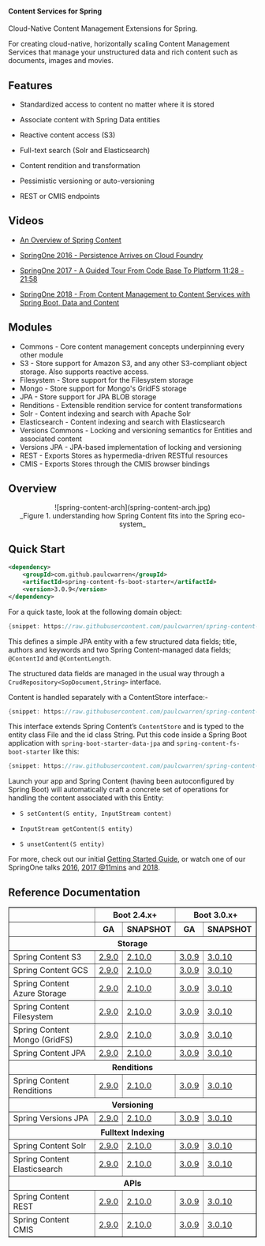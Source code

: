 #### Content Services for Spring

Cloud-Native Content Management Extensions for Spring.

For creating cloud-native, horizontally scaling Content Management Services that manage your unstructured data and rich content such as documents, images and movies.  

## Features

- Standardized access to content no matter where it is stored  

- Associate content with Spring Data entities

- Reactive content access (S3)

- Full-text search (Solr and Elasticsearch)

- Content rendition and transformation

- Pessimistic versioning or auto-versioning

- REST or CMIS endpoints

## Videos

- [An Overview of Spring Content](https://www.youtube.com/watch?v=pbDaONWWT3s)

- [SpringOne 2016 - Persistence Arrives on Cloud Foundry](https://www.youtube.com/watch?v=VisP5ebZoWw)

- [SpringOne 2017 - A Guided Tour From Code Base To Platform 11:28 - 21:58](https://www.youtube.com/watch?v=YtNvHTwHhRY&t=0s&list=PLAdzTan_eSPQ2uPeB0bByiIUMLVAhrPHL&index=93)

- [SpringOne 2018 - From Content Management to Content Services with Spring Boot, Data and Content](https://www.youtube.com/watch?v=qyIMHWR40eA)

## Modules

- Commons - Core content management concepts underpinning every other module
- S3 - Store support for Amazon S3, and any other S3-compliant object storage.  Also supports reactive access.  
- Filesystem - Store support for the Filesystem storage
- Mongo - Store support for Mongo's GridFS storage
- JPA - Store support for JPA BLOB storage
- Renditions - Extensible rendition service for content transformations
- Solr - Content indexing and search with Apache Solr
- Elasticsearch  - Content indexing and search with Elasticsearch
- Versions Commons - Locking and versioning semantics for Entities and associated content
- Versions JPA - JPA-based implementation of locking and versioning
- REST - Exports Stores as hypermedia-driven RESTful resources
- CMIS - Exports Stores through the CMIS browser bindings

## Overview

<center>![spring-content-arch](spring-content-arch.jpg)</center>
<center>_Figure 1. understanding how Spring Content fits into the Spring eco-system_</center>

## Quick Start

```xml
<dependency>
    <groupId>com.github.paulcwarren</groupId>
    <artifactId>spring-content-fs-boot-starter</artifactId>
    <version>3.0.9</version>
</dependency>
```

For a quick taste, look at the following domain object:

```java
{snippet: https://raw.githubusercontent.com/paulcwarren/spring-content-gettingstarted/main/spring-content-fs/complete/src/main/java/gettingstarted/File.java 17-33}
```

This defines a simple JPA entity with a few structured data fields; title, authors and keywords and two Spring Content-managed data fields; `@ContentId` and `@ContentLength`.

The structured data fields are managed in the usual way through a `CrudRepository<SopDocument,String>` interface.  

Content is handled separately with a ContentStore interface:-

```java
{snippet: https://raw.githubusercontent.com/paulcwarren/spring-content-gettingstarted/main/spring-content-fs/complete/src/main/java/gettingstarted/FileContentStore.java 5-6}
```

This interface extends Spring Content’s `ContentStore` and is typed to the entity class File and the id class String.  Put this code inside a Spring Boot application with `spring-boot-starter-data-jpa` and `spring-content-fs-boot-starter` like this:

```java
{snippet: https://raw.githubusercontent.com/paulcwarren/spring-content-gettingstarted/main/spring-content-fs/complete/src/main/java/gettingstarted/SpringContentApplication.java 6-12}
```

Launch your app and Spring Content (having been autoconfigured by Spring Boot) will automatically craft a concrete set of operations for handling the content associated with this Entity:

- `S setContent(S entity, InputStream content)`

- `InputStream getContent(S entity)`

- `S unsetContent(S entity)`

For more, check out our initial [Getting Started Guide](spring-content-fs-docs.md), or watch one of our SpringOne talks [2016](https://bit.ly/springone-vid), [2017 @11mins](https://www.youtube.com/watch?v=YtNvHTwHhRY) and [2018](https://www.youtube.com/watch?v=qyIMHWR40eA&t=52s).

## Reference Documentation

<table width=100% border=1px>
    <thead>
        <tr>
            <th></th>
            <th colspan=2 style="text-align:center">Boot 2.4.x+</th>
            <th colspan=2 style="text-align:center">Boot 3.0.x+</th>
        </tr>
        <tr>
            <th></th>
            <th>GA</th>
            <th>SNAPSHOT</th>
            <th>GA</th>
            <th>SNAPSHOT</th>
        </tr>
        <tr>
            <th colspan=9>Storage</th>
        </tr>
    </thead>
    <tbody>
        <tr>
            <td>Spring Content S3</td>
            <td><a href="refs/release/2.9.0/s3-index.html">2.9.0</a></td>
            <td><a href="refs/snapshot/2.x.x/s3-index.html">2.10.0</a></td>
            <td><a href="refs/release/3.0.9/s3-index.html">3.0.9</a></td>
            <td><a href="refs/snapshot/main/s3-index.html">3.0.10</a></td>
        </tr>
        <tr>
            <td>Spring Content GCS</td>
            <td><a href="refs/release/2.9.0/gcs-index.html">2.9.0</a></td>
            <td><a href="refs/snapshot/2.x.x/gcs-index.html">2.10.0</a></td>
            <td><a href="refs/release/3.0.9/gcs-index.html">3.0.9</a></td>
            <td><a href="refs/snapshot/main/gcs-index.html">3.0.10</a></td>
        </tr>
        <tr>
            <td>Spring Content Azure Storage</td>
            <td><a href="refs/release/2.9.0/azure-index.html">2.9.0</a></td>
            <td><a href="refs/snapshot/2.x.x/azure-index.html">2.10.0</a></td>
            <td><a href="refs/release/3.0.9/azure-index.html">3.0.9</a></td>
            <td><a href="refs/snapshot/main/azure-index.html">3.0.10</a></td>
        </tr>
        <tr>
            <td>Spring Content Filesystem</td>
            <td><a href="refs/release/2.9.0/fs-index.html">2.9.0</a></td>
            <td><a href="refs/snapshot/2.x.x/fs-index.html">2.10.0</a></td>
            <td><a href="refs/release/3.0.9/fs-index.html">3.0.9</a></td>
            <td><a href="refs/snapshot/main/fs-index.html">3.0.10</a></td>
        </tr>
        <tr>
            <td>Spring Content Mongo (GridFS)</td>
            <td><a href="refs/release/2.9.0/mongo-index.html">2.9.0</a></td>
            <td><a href="refs/snapshot/2.x.x/mongo-index.html">2.10.0</a></td>
            <td><a href="refs/release/3.0.9/mongo-index.html">3.0.9</a></td>
            <td><a href="refs/snapshot/main/mongo-index.html">3.0.10</a></td>
        </tr>
        <tr>
            <td>Spring Content JPA</td>
            <td><a href="refs/release/2.9.0/jpa-index.html">2.9.0</a></td>
            <td><a href="refs/snapshot/2.x.x/jpa-index.html">2.10.0</a></td>
            <td><a href="refs/release/3.0.9/jpa-index.html">3.0.9</a></td>
            <td><a href="refs/snapshot/main/jpa-index.html">3.0.10</a></td>
        </tr>
        <tr>
            <th colspan=9>Renditions</th>
        </tr>
        <tr>
            <td>Spring Content Renditions</td>
            <td><a href="refs/release/2.9.0/renditions-index.html">2.9.0</a></td>
            <td><a href="refs/snapshot/2.x.x/renditions-index.html">2.10.0</a></td>
            <td><a href="refs/release/3.0.9/renditions-index.html">3.0.9</a></td>
            <td><a href="refs/snapshot/main/renditions-index.html">3.0.10</a></td>
        </tr>
        <tr>
            <th colspan=9>Versioning</th>
        </tr>
        <tr>
            <td>Spring Versions JPA</td>
            <td><a href="refs/release/2.9.0/jpaversions-index.html">2.9.0</a></td>
            <td><a href="refs/snapshot/2.x.x/jpaversions-index.html">2.10.0</a></td>
            <td><a href="refs/release/3.0.9/jpaversions-index.html">3.0.9</a></td>
            <td><a href="refs/snapshot/main/jpaversions-index.html">3.0.10</a></td>
        </tr>
        <tr>
            <th colspan=9>Fulltext Indexing</th>
        </tr>
        <tr>
            <td>Spring Content Solr</td>
            <td><a href="refs/release/2.9.0/solr-index.html">2.9.0</a></td>
            <td><a href="refs/snapshot/2.x.x/solr-index.html">2.10.0</a></td>
            <td><a href="refs/release/3.0.9/solr-index.html">3.0.9</a></td>
            <td><a href="refs/snapshot/main/solr-index.html">3.0.10</a></td>
        </tr>
        <tr>
            <td>Spring Content Elasticsearch</td>
            <td><a href="refs/release/2.9.0/elasticsearch-index.html">2.9.0</a></td>
            <td><a href="refs/snapshot/2.x.x/elasticsearch-index.html">2.10.0</a></td>
            <td><a href="refs/release/3.0.9/elasticsearch-index.html">3.0.9</a></td>
            <td><a href="refs/snapshot/main/elasticsearch-index.html">3.0.10</a></td>
        </tr>
        <tr>
            <th colspan=9>APIs</th>
        </tr>
        <tr>
            <td>Spring Content REST</td>
            <td><a href="refs/release/2.9.0/rest-index.html">2.9.0</a></td>
            <td><a href="refs/snapshot/2.x.x/rest-index.html">2.10.0</a></td>
            <td><a href="refs/release/3.0.9/rest-index.html">3.0.9</a></td>
            <td><a href="refs/snapshot/main/rest-index.html">3.0.10</a></td>
        </tr>
        <tr>
            <td>Spring Content CMIS</td>
            <td><a href="refs/release/2.9.0/cmis-index.html">2.9.0</a></td>
            <td><a href="refs/snapshot/2.x.x/cmis-index.html">2.10.0</a></td>
            <td><a href="refs/release/3.0.9/cmis-index.html">3.0.9</a></td>
            <td><a href="refs/snapshot/main/cmis-index.html">3.0.10</a></td>
        </tr>
    </tbody>
</table>

